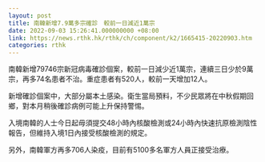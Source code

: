 ```yaml
---
layout: post
title: 南韓新增7.9萬多宗確診　較前一日減近1萬宗
date: 2022-09-03 15:26:41.000000000 +08:00
link: https://news.rthk.hk/rthk/ch/component/k2/1665415-20220903.htm
categories: rthk
---
```


南韓新增79746宗新冠病毒確診個案，較前一日減少近1萬宗，連續三日少於9萬宗，再多74名患者不治。重症患者有520人，較前一天增加12人。

新增確診個案中，大部分屬本土感染。衛生當局預料，不少民眾將在中秋假期回鄉，對本月稍後確診病例可能上升保持警惕。

入境南韓的人士今日起毋須提交48小時內核酸檢測或24小時內快速抗原檢測陰性報告，但維持入境1日內接受核酸檢測的規定。

另外，南韓軍方再多706人染疫，目前有5100多名軍方人員正接受治療。

